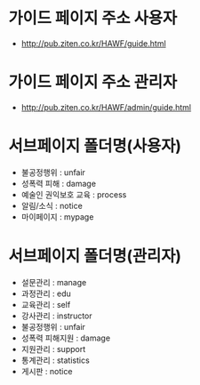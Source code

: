 # 가이드 페이지 주소 사용자
* http://pub.ziten.co.kr/HAWF/guide.html
# 가이드 페이지 주소 관리자
* http://pub.ziten.co.kr/HAWF/admin/guide.html

# 서브페이지 폴더명(사용자)
* 불공정행위 : unfair
* 성폭력 피해 : damage
* 예술인 권익보호 교육 : process
* 알림/소식 : notice
* 마이페이지 : mypage

# 서브페이지 폴더명(관리자)
* 설문관리 : manage
* 과정관리 : edu
* 교육관리 : self
* 강사관리 : instructor
* 불공정행위 : unfair
* 성폭력 피해지원 : damage
* 지원관리 : support
* 통계관리 : statistics
* 게시판 : notice
